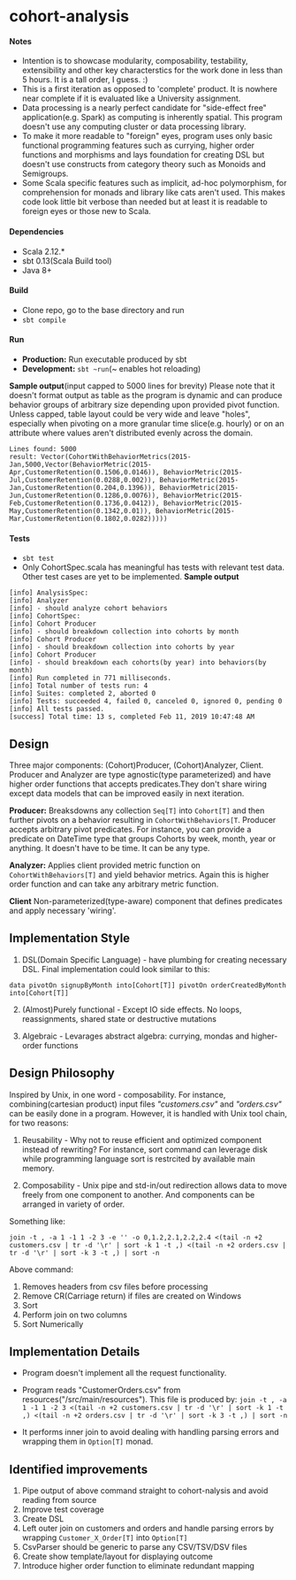 # cohort-analysis

#### Notes

- Intention is to showcase modularity, composability, testability, extensibility and other key characterstics for the work done in less than 5 hours. It is a tall order, I guess. :)
- This is a first iteration as opposed to 'complete' product. It is nowhere near complete if it is evaluated like a University assignment.
- Data processing is a nearly perfect candidate for "side-effect free" application(e.g. Spark) as computing is inherently spatial. This program doesn't use any computing cluster or data processing library.
- To make it more readable to "foreign" eyes, program uses only basic functional programming features such as currying, higher order functions and morphisms and lays foundation for creating DSL but doesn't use constructs from category theory such as Monoids and Semigroups.
- Some Scala specific features such as implicit, ad-hoc polymorphism, for comprehension for monads and library like cats aren't used. This makes code look little bit verbose than needed but at least it is readable to foreign eyes or those new to Scala.

#### Dependencies
- Scala 2.12.*
- sbt 0.13(Scala Build tool)
- Java 8+

#### Build
- Clone repo, go to the base directory and run
- `sbt compile`

#### Run
- **Production:** Run executable produced by sbt
- **Development:** `sbt ~run`(~ enables hot reloading)

**Sample output**(input capped to 5000 lines for brevity)
  Please note that it doesn't format output as table as the program is dynamic and can produce behavior groups of arbitrary size depending upon provided pivot function. Unless capped, table layout could be very wide and leave "holes", especially when pivoting on a more granular time slice(e.g. hourly) or on an attribute where values aren't distributed evenly across the domain.
```
Lines found: 5000
result: Vector(CohortWithBehaviorMetrics(2015-Jan,5000,Vector(BehaviorMetric(2015-Apr,CustomerRetention(0.1506,0.0146)), BehaviorMetric(2015-Jul,CustomerRetention(0.0288,0.002)), BehaviorMetric(2015-Jan,CustomerRetention(0.204,0.1396)), BehaviorMetric(2015-Jun,CustomerRetention(0.1286,0.0076)), BehaviorMetric(2015-Feb,CustomerRetention(0.1736,0.0412)), BehaviorMetric(2015-May,CustomerRetention(0.1342,0.01)), BehaviorMetric(2015-Mar,CustomerRetention(0.1802,0.0282)))))
```
#### Tests
- `sbt test`
- Only CohortSpec.scala has meaningful has tests with relevant test data. Other test cases are yet to be implemented. 
**Sample output**
```
[info] AnalysisSpec:
[info] Analyzer
[info] - should analyze cohort behaviors
[info] CohortSpec:
[info] Cohort Producer
[info] - should breakdown collection into cohorts by month
[info] Cohort Producer
[info] - should breakdown collection into cohorts by year
[info] Cohort Producer
[info] - should breakdown each cohorts(by year) into behaviors(by month)
[info] Run completed in 771 milliseconds.
[info] Total number of tests run: 4
[info] Suites: completed 2, aborted 0
[info] Tests: succeeded 4, failed 0, canceled 0, ignored 0, pending 0
[info] All tests passed.
[success] Total time: 13 s, completed Feb 11, 2019 10:47:48 AM
```

## Design
Three major components: (Cohort)Producer, (Cohort)Analyzer, Client. Producer and Analyzer are type agnostic(type parameterized) and have higher order functions that accepts predicates.They don't share wiring except data models that can be improved easily in next iteration.

**Producer:** Breaksdowns any collection `Seq[T]` into `Cohort[T]` and then further pivots on a behavior resulting in
`CohortWithBehaviors[T`. Producer accepts arbitrary pivot predicates. For instance, you can provide a predicate on DateTime type that groups Cohorts by week, month, year or anything. It doesn't have to be time. It can be any type.

**Analyzer:** Applies client provided metric function on `CohortWithBehaviors[T]` and yield behavior metrics. Again this is higher order function and can take any arbitrary metric function.

**Client** Non-parameterized(type-aware) component that defines predicates and apply necessary 'wiring'.


## Implementation Style
1. DSL(Domain Specific Language) - have plumbing for creating necessary DSL. Final implementation could look similar to this:

`data pivotOn signupByMonth into[Cohort[T]] pivotOn orderCreatedByMonth into[Cohort[T]]`

2. (Almost)Purely functional - Except IO side effects. No loops, reassignments, shared state or destructive mutations

3. Algebraic - Levarages abstract algebra: currying, mondas and higher-order functions


## Design Philosophy
Inspired by Unix, in one word - composability. For instance, combining(cartesian product) input files *"customers.csv"*
and *"orders.csv"* can be easily done in a program. However, it is handled with Unix tool chain, for two reasons:

1. Reusability - Why not to reuse efficient and optimized component instead of rewriting? For instance, sort command can leverage disk while programming language sort is restrcited by available main memory.

2. Composability - Unix pipe and std-in/out redirection allows data to move freely from one component to another. And components can be arranged in variety of order.

Something like:

`join -t , -a 1 -1 1 -2 3 -e '' -o 0,1.2,2.1,2.2,2.4 <(tail -n +2 customers.csv | tr -d '\r' | sort -k 1 -t ,) <(tail -n +2 orders.csv | tr -d '\r' | sort -k 3 -t ,) | sort -n`

Above command:
1. Removes headers from csv files before processing
2. Remove CR(Carriage return) if files are created on Windows
3. Sort
4. Perform join on two columns
5. Sort Numerically

## Implementation Details

- Program doesn't implement all the request functionality.

- Program reads "CustomerOrders.csv" from resources("/src/main/resources"). This file is produced by:
`join -t , -a 1 -1 1 -2 3 <(tail -n +2 customers.csv | tr -d '\r' | sort -k 1 -t ,) <(tail -n +2 orders.csv | tr -d '\r' | sort -k 3 -t ,) | sort -n`

- It performs inner join to avoid dealing with handling parsing errors and wrapping them in `Option[T]` monad.

## Identified improvements

1. Pipe output of above command straight to cohort-nalysis and avoid reading from source
2. Improve test coverage
3. Create DSL
4. Left outer join on customers and orders and handle parsing errors by wrapping `Customer_X_Order[T]` into `Option[T]`
5. CsvParser should be generic to parse any CSV/TSV/DSV files
6. Create show template/layout for displaying outcome
7. Introduce higher order function to eliminate redundant mapping 
